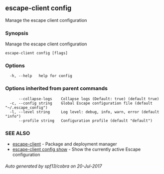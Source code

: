 ## escape-client config

Manage the escape client configuration

### Synopsis


Manage the escape client configuration

```
escape-client config [flags]
```

### Options

```
  -h, --help   help for config
```

### Options inherited from parent commands

```
      --collapse-logs    Collapse logs (Default: true) (default true)
  -c, --config string    Global Escape configuration file (default "~/.escape_config")
  -l, --level string     Log level: debug, info, warn, error (default "info")
      --profile string   Configuration profile (default "default")
```

### SEE ALSO
* [escape-client](escape-client.md)	 - Package and deployment manager
* [escape-client config show](escape-client_config_show.md)	 - Show the currently active Escape configuration

###### Auto generated by spf13/cobra on 20-Jul-2017
